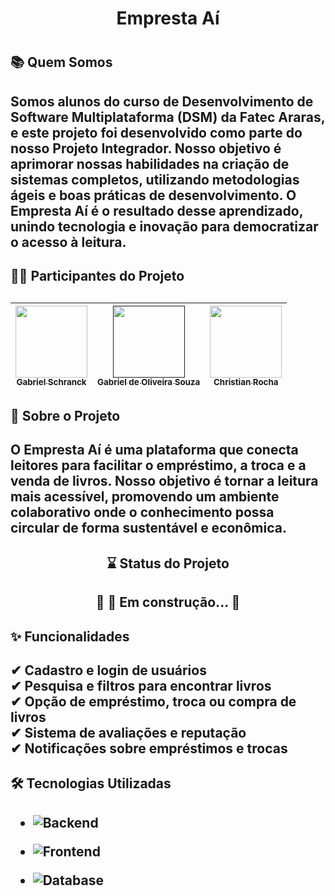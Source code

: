 <h1 align="center"> Empresta Aí <h1>

<h2>📚 Quem Somos<h2>

Somos alunos do curso de Desenvolvimento de Software Multiplataforma (DSM) da Fatec Araras, e este projeto foi desenvolvido como parte do nosso Projeto Integrador. Nosso objetivo é aprimorar nossas habilidades na criação de sistemas completos, utilizando metodologias ágeis e boas práticas de desenvolvimento. O Empresta Aí é o resultado desse aprendizado, unindo tecnologia e inovação para democratizar o acesso à leitura.

<h2>👨‍💻 Participantes do Projeto<h2>

| [<img loading="lazy" src="https://avatars.githubusercontent.com/u/147005428?v=4" width=115><br><sub>Gabriel Schranck</sub>](https://github.com/GabrielSchranck) |  [<img loading="lazy" src="https://avatars.githubusercontent.com/u/143122763?s=400&u=636c7174ee26a4a8eb778a3cd2d04acc5838f386&v=4" width=115><br><sub>Gabriel de Oliveira Souza</sub>]() |  [<img loading="lazy" src="https://avatars.githubusercontent.com/u/142688371?v=4" width=115><br><sub>Christian Rocha</sub>](https://github.com/ChristianSRocha) |
| :---: | :---: | :---: |


<h2>📖  Sobre o Projeto<h2> 

O Empresta Aí é uma plataforma que conecta leitores para facilitar o empréstimo, a troca e a venda de livros. Nosso objetivo é tornar a leitura mais acessível, promovendo um ambiente colaborativo onde o conhecimento possa circular de forma sustentável e econômica.

<h2 align="center"> ⌛ Status do Projeto <h2>
  
  <h2 align="center"> 
	🚧  🚀 Em construção...  🚧
  </h2>
  

<h2>✨ Funcionalidades<h2>

✔ Cadastro e login de usuários<br>
✔ Pesquisa e filtros para encontrar livros<br>
✔ Opção de empréstimo, troca ou compra de livros<br>
✔ Sistema de avaliações e reputação<br>
✔ Notificações sobre empréstimos e trocas<br>

<h2>🛠 Tecnologias Utilizadas<h2>

- ![Backend](https://img.shields.io/badge/Backend-.NET%20Core%20Web%20API-blue)
  
- ![Frontend](https://img.shields.io/badge/Frontend-Angular%20with%20Tailwind%20CSS-blue)

- ![Database](https://img.shields.io/badge/Database-SQL%20Server-blue)
